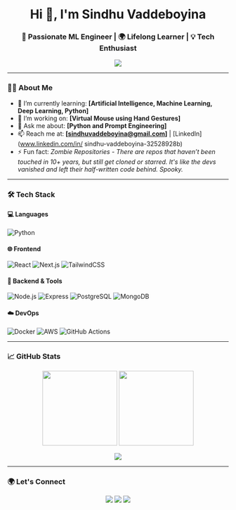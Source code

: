 <h1 align="center">Hi 👋, I'm Sindhu Vaddeboyina</h1>
<h3 align="center">🚀 Passionate ML Engineer | 🌍 Lifelong Learner | 💡 Tech Enthusiast</h3>

<p align="center">
  <img src="https://readme-typing-svg.demolab.com/?lines=Clean%20Code%20Advocate;Lifelong%20Learner;Open%20Source%20Contributor;Cloud%20Native%20Developer;Always%20learning..." />
</p>

---

### 🧑‍💻 About Me
- 🌱 I’m currently learning: **[Artificial Intelligence, Machine Learning, Deep Learning, Python]**
- 🔭 I’m working on: **[Virtual Mouse using Hand Gestures]**
- 💬 Ask me about: **[Python and Prompt Engineering]**
- 📫 Reach me at: **[sindhuvaddeboyina@gmail.com]** | [LinkedIn](www.linkedin.com/in/
sindhu-vaddeboyina-32528928b) 
- ⚡ Fun fact: *Zombie Repositories - There are repos that haven’t been touched in 10+ years, but still get cloned or starred. It's like the devs vanished and left their half-written code behind. Spooky.*

---

### 🛠️ Tech Stack

#### 💻 Languages
![Python](https://img.shields.io/badge/-Python-black?style=flat-square&logo=python)
#### 🌐 Frontend
![React](https://img.shields.io/badge/-React-black?style=flat-square&logo=react)
![Next.js](https://img.shields.io/badge/-Next.js-black?style=flat-square&logo=next.js)
![TailwindCSS](https://img.shields.io/badge/-TailwindCSS-38B2AC?style=flat-square&logo=tailwind-css)

#### 🧠 Backend & Tools
![Node.js](https://img.shields.io/badge/-Node.js-black?style=flat-square&logo=node.js)
![Express](https://img.shields.io/badge/-Express-black?style=flat-square&logo=express)
![PostgreSQL](https://img.shields.io/badge/-PostgreSQL-black?style=flat-square&logo=postgresql)
![MongoDB](https://img.shields.io/badge/-MongoDB-4ea94b?style=flat-square&logo=mongodb)

#### ☁️ DevOps
![Docker](https://img.shields.io/badge/-Docker-black?style=flat-square&logo=docker)
![AWS](https://img.shields.io/badge/-AWS-232F3E?style=flat-square&logo=amazon-aws)
![GitHub Actions](https://img.shields.io/badge/-GitHub%20Actions-black?style=flat-square&logo=github-actions)

---

### 📈 GitHub Stats

<p align="center">
  <img src="https://github-readme-stats.vercel.app/api?username=yourusername&show_icons=true&theme=github_dark" height="170px"/>
  <img src="https://github-readme-streak-stats.herokuapp.com/?user=yourusername&theme=github-dark&hide_border=true" height="170px"/>
</p>

<p align="center">
  <img src="https://github-readme-activity-graph.vercel.app/graph?username=yourusername&theme=github-dark&hide_border=true" />
</p>

---

### 🌍 Let's Connect

<p align="center">
  <a href="https://linkedin.com/in/yourprofile"><img src="https://img.shields.io/badge/LinkedIn-blue?style=for-the-badge&logo=linkedin"></a>
  <a href="mailto:youremail@example.com"><img src="https://img.shields.io/badge/Email-red?style=for-the-badge&logo=gmail"></a>
  <a href="https://yourwebsite.com"><img src="https://img.shields.io/badge/Portfolio-grey?style=for-the-badge&logo=google-chrome"></a>
</p>
